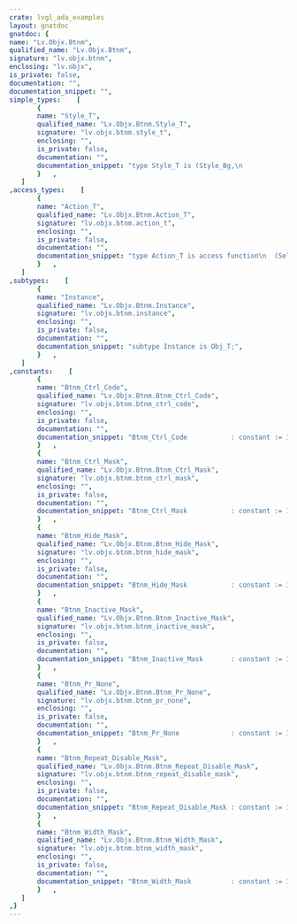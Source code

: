 ```yaml
---
crate: lvgl_ada_examples
layout: gnatdoc
gnatdoc: {
name: "Lv.Objx.Btnm",
qualified_name: "Lv.Objx.Btnm",
signature: "lv.objx.btnm",
enclosing: "lv.objx",
is_private: false,
documentation: "",
documentation_snippet: "",
simple_types:    [
       {
       name: "Style_T",
       qualified_name: "Lv.Objx.Btnm.Style_T",
       signature: "lv.objx.btnm.style_t",
       enclosing: "",
       is_private: false,
       documentation: "",
       documentation_snippet: "type Style_T is (Style_Bg,\n                 Style_Rel,\n                 Style_Pr,\n                 Style_Tgl_Rel,\n                 Style_Tgl_Pr,\n                 Style_Ina);",
       }   ,
   ]
,access_types:    [
       {
       name: "Action_T",
       qualified_name: "Lv.Objx.Btnm.Action_T",
       signature: "lv.objx.btnm.action_t",
       enclosing: "",
       is_private: false,
       documentation: "",
       documentation_snippet: "type Action_T is access function\n  (Self : Instance;\n   Txt  : Interfaces.C.Strings.chars_ptr) return Res_T;",
       }   ,
   ]
,subtypes:    [
       {
       name: "Instance",
       qualified_name: "Lv.Objx.Btnm.Instance",
       signature: "lv.objx.btnm.instance",
       enclosing: "",
       is_private: false,
       documentation: "",
       documentation_snippet: "subtype Instance is Obj_T;",
       }   ,
   ]
,constants:    [
       {
       name: "Btnm_Ctrl_Code",
       qualified_name: "Lv.Objx.Btnm.Btnm_Ctrl_Code",
       signature: "lv.objx.btnm.btnm_ctrl_code",
       enclosing: "",
       is_private: false,
       documentation: "",
       documentation_snippet: "Btnm_Ctrl_Code           : constant := 16#80#;",
       }   ,
       {
       name: "Btnm_Ctrl_Mask",
       qualified_name: "Lv.Objx.Btnm.Btnm_Ctrl_Mask",
       signature: "lv.objx.btnm.btnm_ctrl_mask",
       enclosing: "",
       is_private: false,
       documentation: "",
       documentation_snippet: "Btnm_Ctrl_Mask           : constant := 16#C0#;",
       }   ,
       {
       name: "Btnm_Hide_Mask",
       qualified_name: "Lv.Objx.Btnm.Btnm_Hide_Mask",
       signature: "lv.objx.btnm.btnm_hide_mask",
       enclosing: "",
       is_private: false,
       documentation: "",
       documentation_snippet: "Btnm_Hide_Mask           : constant := 16#08#;",
       }   ,
       {
       name: "Btnm_Inactive_Mask",
       qualified_name: "Lv.Objx.Btnm.Btnm_Inactive_Mask",
       signature: "lv.objx.btnm.btnm_inactive_mask",
       enclosing: "",
       is_private: false,
       documentation: "",
       documentation_snippet: "Btnm_Inactive_Mask       : constant := 16#20#;",
       }   ,
       {
       name: "Btnm_Pr_None",
       qualified_name: "Lv.Objx.Btnm.Btnm_Pr_None",
       signature: "lv.objx.btnm.btnm_pr_none",
       enclosing: "",
       is_private: false,
       documentation: "",
       documentation_snippet: "Btnm_Pr_None             : constant := 16#FFFF#;",
       }   ,
       {
       name: "Btnm_Repeat_Disable_Mask",
       qualified_name: "Lv.Objx.Btnm.Btnm_Repeat_Disable_Mask",
       signature: "lv.objx.btnm.btnm_repeat_disable_mask",
       enclosing: "",
       is_private: false,
       documentation: "",
       documentation_snippet: "Btnm_Repeat_Disable_Mask : constant := 16#10#;",
       }   ,
       {
       name: "Btnm_Width_Mask",
       qualified_name: "Lv.Objx.Btnm.Btnm_Width_Mask",
       signature: "lv.objx.btnm.btnm_width_mask",
       enclosing: "",
       is_private: false,
       documentation: "",
       documentation_snippet: "Btnm_Width_Mask          : constant := 16#07#;",
       }   ,
   ]
,}
---
```

